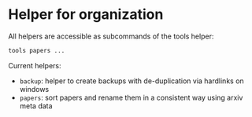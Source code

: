# Helper for organization

All helpers are accessible as subcommands of the tools helper:

```bash
tools papers ...
```

Current helpers:

- `backup`: helper to create backups with de-duplication via hardlinks on
  windows
- `papers`: sort papers and rename them in a consistent way using arxiv meta
  data
